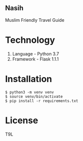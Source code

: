 ## Nasih
Muslim Friendly Travel Guide

# Technology
1. Language - Python 3.7
2. Framework -  Flask 1.1.1


# Installation
```
$ python3 -m venv venv
$ source venv/bin/activate
$ pip install -r requirements.txt
```

# License
T9L
